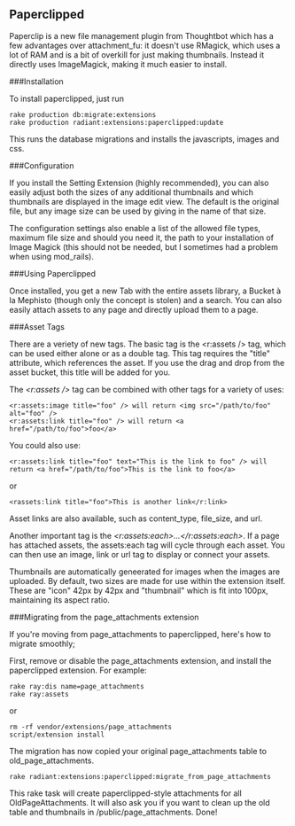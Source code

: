 Paperclipped
---

Paperclip is a new file management plugin from Thoughtbot which has a  few advantages over attachment_fu: it doesn't use RMagick, which uses a lot of RAM and is a bit of overkill for just making thumbnails. Instead it directly uses ImageMagick, making it much easier to install. 


###Installation

To install paperclipped, just run 
 
	rake production db:migrate:extensions
	rake production radiant:extensions:paperclipped:update

This runs the database migrations and installs the javascripts, images and css.

###Configuration

If you install the Setting Extension (highly recommended), you can also easily adjust both the sizes of any additional thumbnails and which thumbnails are displayed in the image edit view. The default is the original file, but any image size can be used by giving in the name of that size. 

The configuration settings also enable a list of the allowed file types, maximum file size and should you need it, the path to your installation of Image Magick (this should not be needed, but I sometimes had a problem when using mod_rails).

###Using Paperclipped

Once installed, you get a new Tab with the entire assets library, a Bucket à la Mephisto (though only the concept is stolen) and a search. You can also easily attach assets to any page and directly upload them to a page.

###Asset Tags

There are a veriety of new tags. The basic tag is the <r:assets /> tag, which can be used either alone or as a double tag. This tag requires the "title" attribute, which references the asset. If you use the drag and drop from the asset bucket, this title will be added for you. 

The *&lt;r:assets /&gt;* tag can be combined with other tags for a variety of uses: 

    <r:assets:image title="foo" /> will return <img src="/path/to/foo" alt="foo" />
    <r:assets:link title="foo" /> will return <a href="/path/to/foo">foo</a>

You could also use: 

    <r:assets:link title="foo" text="This is the link to foo" /> will return <a href="/path/to/foo">This is the link to foo</a>

or 

    <rassets:link title="foo">This is another link</r:link>

Asset links are also available, such as content_type, file_size, and url. 

Another important tag is the *&lt;r:assets:each&gt;...&lt;/r:assets:each&gt;*. If a page has attached assets, the assets:each tag will cycle through each asset. You can then use an image, link or url tag to display or connect your assets. 

Thumbnails are automatically geneerated for images when the images are uploaded. By default, two sizes are made for use within the extension itself. These are "icon" 42px by 42px and "thumbnail" which is fit into 100px, maintaining its aspect ratio. 

###Migrating from the page_attachments extension

If you're moving from page_attachments to paperclipped, here's how to migrate smoothly;

First, remove or disable the page_attachments extension, and install the paperclipped extension.
For example:

    rake ray:dis name=page_attachments
    rake ray:assets

or

    rm -rf vendor/extensions/page_attachments
    script/extension install 
  
The migration has now copied your original page_attachments table to old_page_attachments.

    rake radiant:extensions:paperclipped:migrate_from_page_attachments
  
This rake task will create paperclipped-style attachments for all OldPageAttachments. It will also ask you if you want to clean up the old table and thumbnails in /public/page_attachments.
Done!